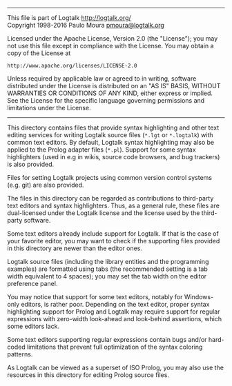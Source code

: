 ________________________________________________________________________

This file is part of Logtalk <http://logtalk.org/>  
Copyright 1998-2016 Paulo Moura <pmoura@logtalk.org>

Licensed under the Apache License, Version 2.0 (the "License");
you may not use this file except in compliance with the License.
You may obtain a copy of the License at

    http://www.apache.org/licenses/LICENSE-2.0

Unless required by applicable law or agreed to in writing, software
distributed under the License is distributed on an "AS IS" BASIS,
WITHOUT WARRANTIES OR CONDITIONS OF ANY KIND, either express or implied.
See the License for the specific language governing permissions and
limitations under the License.
________________________________________________________________________


This directory contains files that provide syntax highlighting and 
other text editing services for writing Logtalk source files (`*.lgt`
or `*.logtalk`) with common text editors. By default, Logtalk syntax
highlighting may also be applied to the Prolog adapter files (`*.pl`).
Support for some syntax highlighters (used in e.g in wikis, source code
browsers, and bug trackers) is also provided.

Files for setting Logtalk projects using common version control systems
(e.g. git) are also provided.

The files in this directory can be regarded as contributions to
third-party text editors and syntax highlighters. Thus, as a general
rule, these files are dual-licensed under the Logtalk license and the
license used by the third-party software.

Some text editors already include support for Logtalk. If that is the 
case of your favorite editor, you may want to check if the supporting 
files provided in this directory are newer than the editor ones.

Logtalk source files (including the library entities and the programming
examples) are formatted using tabs (the recommended setting is a tab width
equivalent to 4 spaces); you may set the tab width on the editor preference
panel.

You may notice that support for some text editors, notably for Windows-only 
editors, is rather poor. Depending on the text editor, proper syntax
highlighting support for Prolog and Logtalk may require support for
regular expressions with zero-width look-ahead and look-behind assertions,
which some editors lack.

Some text editors supporting regular expressions contain bugs and/or 
hard-coded limitations that prevent full optimization of the syntax 
coloring patterns.

As Logtalk can be viewed as a superset of ISO Prolog, you may also use
the resources in this directory for editing Prolog source files.
